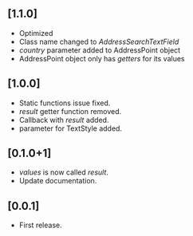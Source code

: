 ## [1.1.0]

* Optimized
* Class name changed to *AddressSearchTextField*
* *country* parameter added to AddressPoint object
* AddressPoint object only has *getters* for its values

## [1.0.0]

* Static functions issue fixed.
* *result* getter function removed.
* Callback with *result* added.
* parameter for TextStyle added.

## [0.1.0+1]

* *values* is now called *result*.
* Update documentation.

## [0.0.1]

* First release.
